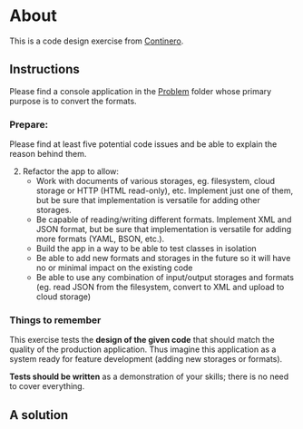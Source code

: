 # About

This is a code design exercise from [Continero](https://www.continero.com/). 

## Instructions

Please find a console application in the [Problem](./Problem) folder whose primary purpose is to convert the formats.

### Prepare:

Please find at least five potential code issues and be able to explain the reason behind them.

2. Refactor the app to allow:
	- Work with documents of various storages, eg. filesystem, cloud storage or HTTP (HTML read-only), etc. Implement just one of them, but be sure that implementation is versatile for adding other storages.
	- Be capable of reading/writing different formats. Implement XML and JSON format, but be sure that implementation is versatile for adding more formats (YAML, BSON, etc.). 
	- Build the app in a way to be able to test classes in isolation
	- Be able to add new formats and storages in the future so it will have no or minimal impact on the existing code
	- Be able to use any combination of input/output storages and formats (eg. read JSON from the filesystem, convert to XML and upload to cloud storage)

### Things to remember

This exercise tests the **design of the given code** that should match the quality of the production application. Thus imagine this application as a system ready for feature development (adding new storages or formats).

**Tests should be written** as a demonstration of your skills; there is no need to cover everything.

## A solution


